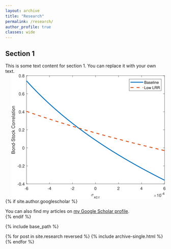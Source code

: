 ```yaml
---
layout: archive
title: "Research"
permalink: /research/
author_profile: true
classes: wide
---
```


## Section 1
This is some text content for section 1. You can replace it with your own text.
<img src="/images/bondstockcorr_xcpicov.png" alt="Image for Section 1" style="float: right; margin-left: 15px;">

{% if site.author.googlescholar %}
  <div class="wordwrap">You can also find my articles on <a href="{{site.author.googlescholar}}">my Google Scholar profile</a>.</div>
{% endif %}

{% include base_path %}

{% for post in site.research reversed %}
  {% include archive-single.html %}
{% endfor %}
